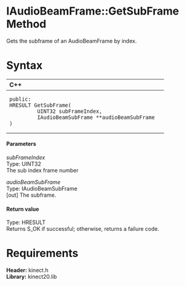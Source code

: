 IAudioBeamFrame::GetSubFrame Method  
===================================  

Gets the subframe of an AudioBeamFrame by index. <span id="syntaxSection"></span>

Syntax  
======  

<table>
<colgroup>
<col width="100%" />
</colgroup>
<thead>
<tr class="header">
<th align="left">C++</th>
</tr>
</thead>
<tbody>
<tr class="odd">
<td align="left"><pre><code>public:  
HRESULT GetSubFrame(  
         UINT32 subFrameIndex,  
         IAudioBeamSubFrame **audioBeamSubFrame  
)</code></pre></td>
</tr>
</tbody>
</table>

<span id="ID4EG"></span>
#### Parameters  

*subFrameIndex*    
Type: UINT32  
The sub index frame number  

*audioBeamSubFrame*    
Type: IAudioBeamSubFrame  
[out] The subframe.  

<span id="ID4EP"></span>
#### Return value  

Type: HRESULT  
Returns S\_OK if successful; otherwise, returns a failure code.  

<span id="requirements"></span>

Requirements  
============  

**Header:** kinect.h  
**Library:** kinect20.lib  



<!--Please do not edit the data in the comment block below.-->
<!--
TOCTitle : GetSubFrame Method
RLTitle : IAudioBeamFrame::GetSubFrame Method
KeywordK : GetSubFrame method
KeywordK : IAudioBeamFrame::GetSubFrame method
KeywordF : IAudioBeamFrame::GetSubFrame
KeywordF : GetSubFrame
KeywordF : Microsoft.Kinect.kinect.IAudioBeamFrame.GetSubFrame(UINT32,IAudioBeamSubFrame@)
KeywordA : M:Microsoft.Kinect.kinect.IAudioBeamFrame.GetSubFrame(UINT32,IAudioBeamSubFrame@)
AssetID : M:Microsoft.Kinect.kinect.IAudioBeamFrame.GetSubFrame(UINT32,IAudioBeamSubFrame@)
Locale : en-us
CommunityContent : 1
APIType : Managed
APILocation : 
APIName : Microsoft.Kinect.kinect.IAudioBeamFrame::GetSubFrame
TargetOS : Windows
TopicType : kbSyntax
DevLang : C++
DocSet : K4Wv2
ProjType : K4Wv2Proj
Technology : Kinect for Windows
Product : Kinect for Windows SDK v2
productversion : 20
-->

